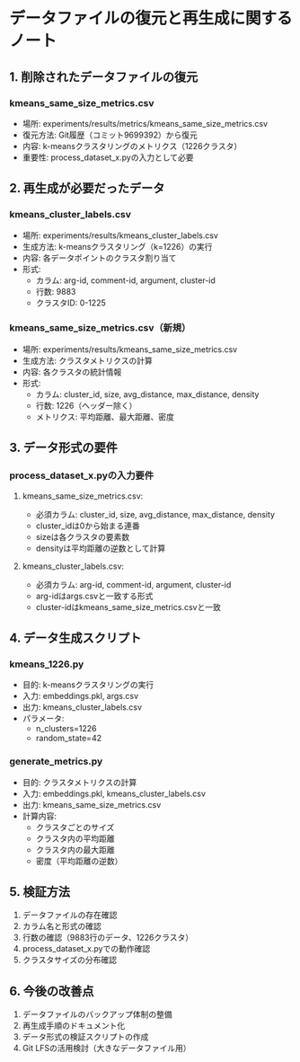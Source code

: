 # データファイルの復元と再生成に関するノート

## 1. 削除されたデータファイルの復元
### kmeans_same_size_metrics.csv
- 場所: experiments/results/metrics/kmeans_same_size_metrics.csv
- 復元方法: Git履歴（コミット9699392）から復元
- 内容: k-meansクラスタリングのメトリクス（1226クラスタ）
- 重要性: process_dataset_x.pyの入力として必要

## 2. 再生成が必要だったデータ
### kmeans_cluster_labels.csv
- 場所: experiments/results/kmeans_cluster_labels.csv
- 生成方法: k-meansクラスタリング（k=1226）の実行
- 内容: 各データポイントのクラスタ割り当て
- 形式:
  - カラム: arg-id, comment-id, argument, cluster-id
  - 行数: 9883
  - クラスタID: 0-1225

### kmeans_same_size_metrics.csv（新規）
- 場所: experiments/results/kmeans_same_size_metrics.csv
- 生成方法: クラスタメトリクスの計算
- 内容: 各クラスタの統計情報
- 形式:
  - カラム: cluster_id, size, avg_distance, max_distance, density
  - 行数: 1226（ヘッダー除く）
  - メトリクス: 平均距離、最大距離、密度

## 3. データ形式の要件
### process_dataset_x.pyの入力要件
1. kmeans_same_size_metrics.csv:
   - 必須カラム: cluster_id, size, avg_distance, max_distance, density
   - cluster_idは0から始まる連番
   - sizeは各クラスタの要素数
   - densityは平均距離の逆数として計算

2. kmeans_cluster_labels.csv:
   - 必須カラム: arg-id, comment-id, argument, cluster-id
   - arg-idはargs.csvと一致する形式
   - cluster-idはkmeans_same_size_metrics.csvと一致

## 4. データ生成スクリプト
### kmeans_1226.py
- 目的: k-meansクラスタリングの実行
- 入力: embeddings.pkl, args.csv
- 出力: kmeans_cluster_labels.csv
- パラメータ:
  - n_clusters=1226
  - random_state=42

### generate_metrics.py
- 目的: クラスタメトリクスの計算
- 入力: embeddings.pkl, kmeans_cluster_labels.csv
- 出力: kmeans_same_size_metrics.csv
- 計算内容:
  - クラスタごとのサイズ
  - クラスタ内の平均距離
  - クラスタ内の最大距離
  - 密度（平均距離の逆数）

## 5. 検証方法
1. データファイルの存在確認
2. カラム名と形式の確認
3. 行数の確認（9883行のデータ、1226クラスタ）
4. process_dataset_x.pyでの動作確認
5. クラスタサイズの分布確認

## 6. 今後の改善点
1. データファイルのバックアップ体制の整備
2. 再生成手順のドキュメント化
3. データ形式の検証スクリプトの作成
4. Git LFSの活用検討（大きなデータファイル用）
